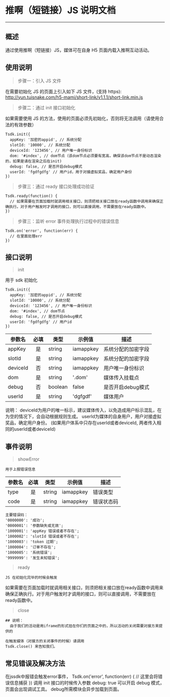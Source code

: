# 推啊（短链接）JS 说明文档

---

## 概述

通过使用推啊（短链接）JS，媒体可在自身 H5 页面内载入推啊互动活动。

## 使用说明

> 步骤一：引入 JS 文件

在需要初始化 JS 的页面上引入如下 JS 文件，(支持 https): http://yun.tuisnake.com/h5-mami/short-link/v1.1.1/short-link.min.js

> 步骤二：通过 init 接口初始化

如果需要使用 JS 的方法，使用的页面必须先初始化，否则将无法调用（请使用合法的有效参数）

```
Tsdk.init({
  appKey: '加密的appid', // 系统分配
  slotId: '10000', // 系统分配
  deviceId: '123456', // 用户唯一身份标识
  dom: '#index', // dom节点（该dom节点必须要有宽高，确保该dom节点不是动态渲染的，如果是请在渲染之后在init)
  debug: false, // 是否开启debug模式
  userId: 'fgdfgdfg' // 用户id，用于对接虚拟奖品，确定用户身份
})
```

> 步骤三：通过 ready 接口处理成功验证

```
Tsdk.ready(function() {
  // 如果需要在页面加载时就调用相关接口，则须把相关接口放在ready函数中调用来确保正确执行。对于用户触发时才调用的接口，则可以直接调用，不需要放在ready函数中。
})
```

> 步骤三：监听 error 事件处理执行过程中的错误信息

```
Tsdk.on('error', function(err) {
  // 在里面处理err
})
```

## 接口说明

> init

用于 sdk 初始化

```
Tsdk.init({
  appKey: '加密的appid', // 系统分配
  slotId: '10000', // 系统分配
  deviceId: '123456', // 用户唯一身份标识
  dom: '#index', // dom节点
  debug: false, // 是否开启debug模式
  userId: 'fgdfgdfg' // 用户id
})
```

| 参数名 | 必填 | 类型   | 示例值    | 描述               |
| ------ | :--: | ------ | --------- | ------------------ |
| appKey |  是  | string | iamappkey | 系统分配的加密字段 |
| slotId |  是  | string | iamappkey | 系统分配的加密字段 |
| deviceId |  否  | string | iamappkey | 用户唯一身份标识 |
| dom | 是 | string | '.dom' | 媒体传入挂载点 |
| debug |  否  | boolean | false | 是否开启debug模式 |
| userId |  是  | string | 'dgfgdf' | 媒体用户 |


说明：
  deviceId为用户的唯一标示，建议媒体传入，以免造成用户标示混乱，在为空的情况下，会自动根据规则生成。
  userId为媒体的自身用户，用户对接虚拟奖品，确定用户身份。
  (如果用户体系中只存在userId或者deviceId, 两者传入相同的userId或者deviceId)

## 事件说明

> showError

```
用于上报错误信息
```
| 参数名 | 必填 | 类型   | 示例值    | 描述               |
| ------ | :--: | ------ | --------- | ------------------ |
| type | 是 | string | iamappkey | 错误类型 |
| code | 是 | string | iamappkey | 错误状态码 |

```
主要错误码：
'0000000': '成功';
'0000001': '参数缺失或无效';
'1000001': 'appKey 错误或者不存在';
'1000002': 'slotId 错误或者不存在';
'1000003': 'token 过期';
'1000004': '订单不存在';
'1000005': '系统错误';
'9999999': '发生未知错误';
```
> ready

```
JS 在初始化完毕的时候会触发
```
如果需要在页面加载时就调用相关接口，则须把相关接口放在ready函数中调用来确保正确执行。对于用户触发时才调用的接口，则可以直接调用，不需要放在ready函数中。

> close

```
## 说明：
  由于我们的活动是用iframe的形式挂在你们的页面之中的，所以活动的关闭需要对接方来提供的

在触发媒体（对接方的关闭事件的时候）请调用
Tsdk.close() 来告知我们。
```

## 常见错误及解决方法
在jssdk中报错会触发error事件，
Tsdk.on('error', function(err) {
  // 这里会将错误信息捕获
})
调用 init 接口的时候传入参数 debug: true 可以开启 debug 模式，页面会出现调试工具。
debug所需模块会异步加载到页面。
